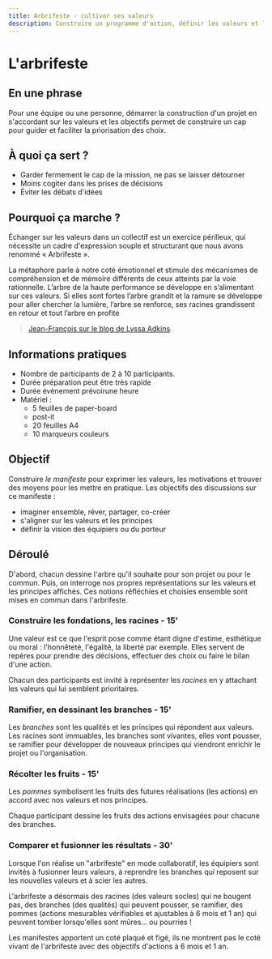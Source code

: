 ```yaml
---
title: Arbrifeste - cultiver ses valeurs
description: Construire un programme d'action, définir les valeurs et la posture pour un groupe ou un individu.
---
```


# L'arbrifeste

## En une phrase
Pour une équipe ou une personne, démarrer la construction d'un projet en s'accordant sur les valeurs et les objectifs permet de construire un cap pour guider et faciliter la priorisation des choix.

## À quoi ça sert ?
* Garder fermement le cap de la mission, ne pas se laisser détourner
* Moins cogiter dans les prises de décisions
* Éviter les débats d'idées

## Pourquoi ça marche ?
Échanger sur les valeurs dans un collectif est un exercice périlleux, qui nécessite un cadre d'expression souple et structurant que nous avons renommé « Arbrifeste ».

La métaphore parle à notre coté émotionnel et stimule des mécanismes de compréhension et de mémoire différents de ceux atteints par la voie rationnelle. L’arbre de la haute performance se développe en s’alimentant sur ces valeurs. Si elles sont fortes l’arbre grandit et la ramure se développe pour aller chercher la lumière, l’arbre se renforce, ses racines grandissent en retour et tout l’arbre en profite

> [Jean-François sur le blog de Lyssa Adkins](http://www.coachingagileteams.com/coachingstories/2011/09/19/highperformancetree/high-performance-tree-metaphore-de-la-performance/).

## Informations pratiques
* Nombre de participants de 2 à 10 participants.
* Durée préparation peut être très rapide
* Durée évènement prévoirune heure
* Matériel :
    * 5 feuilles de paper-board
    * post-it
    * 20 feuilles A4
    * 10 marqueurs couleurs

## Objectif
Construire *le manifeste* pour exprimer les valeurs, les motivations et trouver des moyens pour les mettre en pratique. Les objectifs des discussions sur ce manifeste :  

- imaginer ensemble, rêver, partager, co-créer
- s'aligner sur les valeurs et les principes 
- définir la vision des équipiers ou du porteur
>>
## Déroulé
D'abord, chacun dessine l'arbre qu'il souhaite pour son projet ou pour le commun. Puis, on interroge nos propres représentations sur les valeurs et les principes affichés. Ces notions réfléchies et choisies ensemble sont mises en commun dans l'arbrifeste.

### Construire les fondations, les racines - 15' 
Une valeur est ce que l'esprit pose comme étant digne d'estime, esthétique ou moral : l'honnêteté, l'égalité, la liberté par exemple. Elles servent de repères pour prendre des décisions, effectuer des choix ou faire le bilan d'une action.

Chacun des participants est invité à représenter les *racines* en y attachant les valeurs qui lui semblent prioritaires. 

### Ramifier, en dessinant les branches - 15'
Les *branches* sont les qualités et les principes qui répondent aux valeurs. Les racines sont immuables, les branches sont vivantes, elles vont pousser, se ramifier pour développer de nouveaux principes qui viendront enrichir le projet ou l'organisation.

### Récolter les fruits - 15'
Les *pommes* symbolisent les fruits des futures réalisations (les actions) en accord avec nos valeurs et nos principes.

Chaque participant dessine les fruits des actions envisagées pour chacune des branches.  

### Comparer et fusionner les résultats - 30'
Lorsque l'on réalise un "arbrifeste" en mode collaboratif, les équipiers sont invités à fusionner leurs valeurs, à reprendre les branches qui reposent sur les nouvelles valeurs et à scier les autres.

L'arbrifeste a désormais des racines (des valeurs socles) qui ne bougent pas, des branches (des qualités) qui peuvent pousser, se ramifier, des pommes (actions mesurables vérifiables et ajustables à 6 mois et 1 an) qui peuvent tomber lorsqu'elles sont mûres… ou pourries !

Les manifestes apportent un coté plaqué et figé, ils ne montrent pas le coté vivant de l'arbrifeste avec des objectifs d'actions à 6 mois et 1 an.
